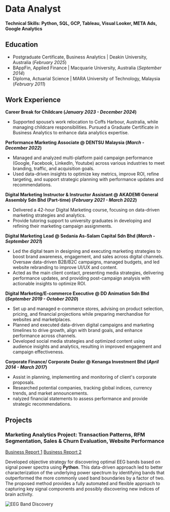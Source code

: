 # Data Analyst

#### Technical Skills: Python, SQL, GCP, Tableau, Visual Looker, META Ads, Google Analytics

## Education
- Postgraduate Certificate, Business Analytics | Deakin University, Australia (_February 2025_)								       		
- BAppFin, Applied Finance	| Macquarie University, Australia (_September 2014_)	 			        		
- Diploma, Actuarial Science | MARA University of Technology, Malaysia (_February 2011_)

## Work Experience
**Career Break for Childcare (_January 2023 - December 2024_)**
- Supported spouse’s work relocation to Coffs Harbour, Australia, while managing childcare responsibilities. Pursued a Graduate Certificate in Business Analytics to enhance data analytics expertise.

**Performance Marketing Associate @ DENTSU Malaysia (_March - December 2022_)**
- Managed and analyzed multi-platform paid campaign performance (Google, Facebook, LinkedIn, Youtube) across various industries to meet branding, traffic, and acquisition goals.
- Used data-driven insights to optimize key metrics, improve ROI, refine targeting, and support strategic planning with performance updates and recommendations.

**Digital Marketing Instructor & Instructor Assistant @ AKADEMI General Assembly Sdn Bhd (Part-time) (_February 2021 - March 2022_)**
- Delivered a 42-hour Digital Marketing course, focusing on data-driven marketing strategies and analytics.
- Provide tutoring support to university graduates in developing and refining their marketing campaign assignments.

**Digital Marketing Lead @ Sedania As-Salam Capital Sdn Bhd (_March - September 2021_)**
- Led the digital team in designing and executing marketing strategies to boost brand awareness, engagement, and sales across digital channels. Oversaw data-driven B2B/B2C campaigns, managed budgets, and led website rebranding to improve UI/UX and content.
- Acted as the main client contact, presenting media strategies, delivering performance updates, and providing post-campaign analysis with actionable insights to optimize ROI.

**Digital Marketing/E-commerce Executive @ DD Animation Sdn Bhd (_September 2019 - October 2020_)**
- Set up and managed e-commerce stores, advising on product selection, pricing, and financial projections while preparing merchandise for websites and marketplaces.
- Planned and executed data-driven digital campaigns and marketing timelines to drive growth, align with brand goals, and enhance performance across channels.
- Developed social media strategies and optimized content using audience insights and analytics, resulting in improved engagement and campaign effectiveness.
  
**Corporate Finance/ Corporate Dealer @ Kenanga Investment Bhd (_April 2014 - March 2017_)**
- Assist in planning, implementing and monitoring of client's corporate proposals.
- Researched potential companies, tracking global indices, currency trends, and market announcements.
- nalyzed financial statements to assess performance and provide strategic recommendations.
  
## Projects
### Marketing Analytics Project: Transaction Patterns, RFM Segmentation, Sales & Churn Evaluation, Website Performance
[Business Report 1]([[https://www.mdpi.com/1424-8220/22/8/3048](https://drive.google.com/file/d/1tnHUmZp6Setcp2R5dFiHDbC09A0ccY6N/view](https://drive.google.com/file/d/10lH3q07kpEWSdL3VvsxR29en_GOl2Qqj/view)))
[Business Report 2]([https://www.mdpi.com/1424-8220/22/8/3048](https://drive.google.com/file/d/1tnHUmZp6Setcp2R5dFiHDbC09A0ccY6N/view))

Developed objective strategy for discovering optimal EEG bands based on signal power spectra using **Python**. This data-driven approach led to better characterization of the underlying power spectrum by identifying bands that outperformed the more commonly used band boundaries by a factor of two. The proposed method provides a fully automated and flexible approach to capturing key signal components and possibly discovering new indices of brain activity.

![EEG Band Discovery](/assets/img/eeg_band_discovery.jpeg)

